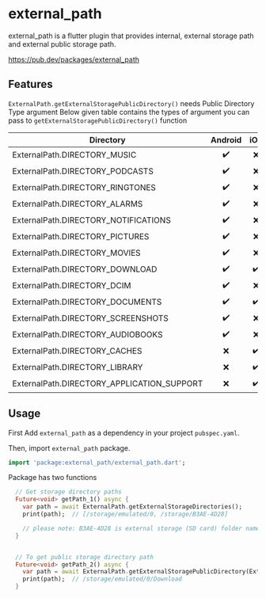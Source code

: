 # external_path

external_path is a flutter plugin that provides internal, external storage path and external public storage path.

https://pub.dev/packages/external_path

## Features

`ExternalPath.getExternalStoragePublicDirectory()` needs Public Directory Type argument
Below given table contains the types of argument you can pass to `getExternalStoragePublicDirectory()` function

| Directory                            | Android | iOS   |
| ------------------------------------ | :---: | :---:
| ExternalPath.DIRECTORY_MUSIC         |✔️      | ❌️    |
| ExternalPath.DIRECTORY_PODCASTS      |✔️      | ❌️    |
| ExternalPath.DIRECTORY_RINGTONES     |✔️     | ❌️    |
| ExternalPath.DIRECTORY_ALARMS        |✔️      | ❌️    |
| ExternalPath.DIRECTORY_NOTIFICATIONS |✔️      | ❌️    |
| ExternalPath.DIRECTORY_PICTURES      |✔️      | ❌️    |
| ExternalPath.DIRECTORY_MOVIES        |✔️      | ❌️    |
| ExternalPath.DIRECTORY_DOWNLOAD      |✔️      | ✔️    |
| ExternalPath.DIRECTORY_DCIM          |✔️      | ❌️    |
| ExternalPath.DIRECTORY_DOCUMENTS     |✔️      | ✔️    |
| ExternalPath.DIRECTORY_SCREENSHOTS   |✔️      | ❌️    |
| ExternalPath.DIRECTORY_AUDIOBOOKS    |✔️      | ❌️    |
| ExternalPath.DIRECTORY_CACHES    |❌️      | ✔️    |
| ExternalPath.DIRECTORY_LIBRARY    |❌️      | ✔️    |
| ExternalPath.DIRECTORY_APPLICATION_SUPPORT    |❌️      | ✔️    |


## Usage

First Add `external_path` as a dependency in your project `pubspec.yaml`.

Then, import `external_path` package.

```dart
import 'package:external_path/external_path.dart';
```

Package has two functions

```dart
  // Get storage directory paths
  Future<void> getPath_1() async {
    var path = await ExternalPath.getExternalStorageDirectories();
    print(path);  // [/storage/emulated/0, /storage/B3AE-4D28]

    // please note: B3AE-4D28 is external storage (SD card) folder name it can be any.
  }


  // To get public storage directory path
  Future<void> getPath_2() async {
    var path = await ExternalPath.getExternalStoragePublicDirectory(ExternalPath.DIRECTORY_DOWNLOADS);
    print(path);  // /storage/emulated/0/Download
  }
```
